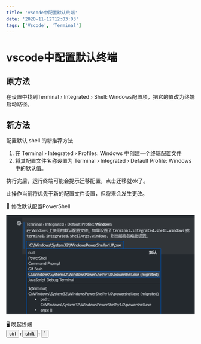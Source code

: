 ```yaml
---
title: 'vscode中配置默认终端'
date: '2020-11-12T12:03:03'
tags: ['Vscode', 'Terminal']
---
```


# vscode中配置默认终端
## 原方法
在设置中找到Terminal › Integrated › Shell: Windows配置项，把它的值改为终端启动路径。
## 新方法
配置默认 shell 的新推荐方法
1. 在 Terminal › Integrated › Profiles: Windows 中创建一个终端配置文件
2. 将其配置文件名称设置为 Terminal › Integrated › Default Profile: Windows 中的默认值。

执行完后，运行终端可能会提示迁移配置，点击迁移就ok了。


此操作当前将优先于新的配置文件设置，但将来会发生更改。

🌰 修改默认配置PowerShell

![alt image](./images/Snipaste_2021-11-12_11-31-01.png)

🖥️ 唤起终端    
<button>ctrl</button>+<button>shift</button>+<button>`</button>